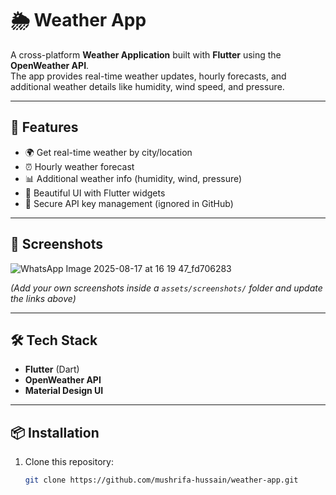 # 🌦️ Weather App

A cross-platform **Weather Application** built with **Flutter** using the **OpenWeather API**.  
The app provides real-time weather updates, hourly forecasts, and additional weather details like humidity, wind speed, and pressure.

---

## 🚀 Features
- 🌍 Get real-time weather by city/location
- ⏰ Hourly weather forecast
- 📊 Additional weather info (humidity, wind, pressure)
- 📱 Beautiful UI with Flutter widgets
- 🔑 Secure API key management (ignored in GitHub)

---

## 📸 Screenshots
![WhatsApp Image 2025-08-17 at 16 19 47_fd706283](https://github.com/user-attachments/assets/19007f38-b134-4803-a71e-df6e80b2284d)


*(Add your own screenshots inside a `assets/screenshots/` folder and update the links above)*

---

## 🛠️ Tech Stack
- **Flutter** (Dart)
- **OpenWeather API**
- **Material Design UI**

---

## 📦 Installation

1. Clone this repository:
   ```bash
   git clone https://github.com/mushrifa-hussain/weather-app.git

